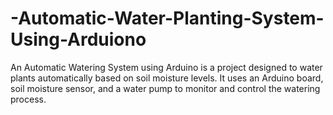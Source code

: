 # -Automatic-Water-Planting-System-Using-Arduiono
An Automatic Watering System using Arduino is a project designed to water plants automatically based on soil moisture levels. It uses an Arduino board, soil moisture sensor, and a water pump to monitor and control the watering process.
